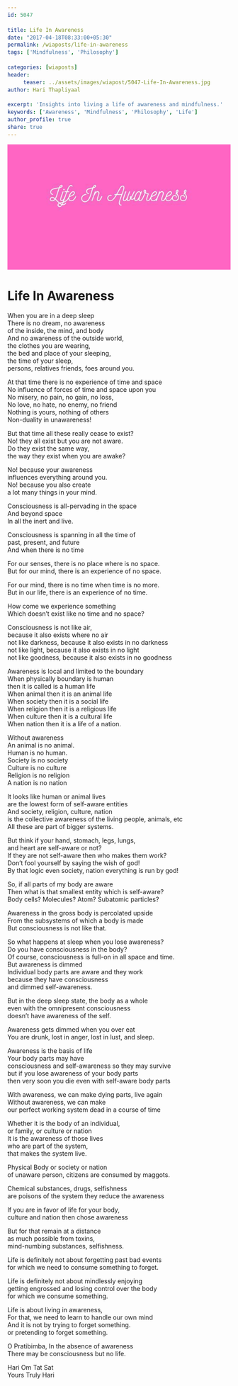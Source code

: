 ```yaml
--- 
id: 5047

title: Life In Awareness
date: "2017-04-18T08:33:00+05:30"
permalink: /wiaposts/life-in-awareness
tags: ['Mindfulness', 'Philosophy']    

categories: [wiaposts] 
header:
     teaser: ../assets/images/wiapost/5047-Life-In-Awareness.jpg
author: Hari Thapliyaal 

excerpt: 'Insights into living a life of awareness and mindfulness.' 
keywords: ['Awareness', 'Mindfulness', 'Philosophy', 'Life']
author_profile: true 
share: true 
---
```


![Life In Awareness](../assets/images/wiapost/5047-Life-In-Awareness.jpg)     
   
# Life In Awareness
    
When you are in a deep sleep     
There is no dream, no awareness     
of the inside, the mind, and body     
And no awareness of the outside world,     
the clothes you are wearing,     
the bed and place of your sleeping,     
the time of your sleep,     
persons, relatives friends, foes around you.    
    
At that time there is no experience of time and space     
No influence of forces of time and space upon you     
No misery, no pain, no gain, no loss,     
No love, no hate, no enemy, no friend     
Nothing is yours, nothing of others     
Non-duality in unawareness!    
    
But that time all these really cease to exist?     
No! they all exist but you are not aware.     
Do they exist the same way,     
the way they exist when you are awake?    
    
No! because your awareness     
influences everything around you.     
No! because you also create     
a lot many things in your mind.    
    
Consciousness is all-pervading in the space     
And beyond space     
In all the inert and live.    
    
Consciousness is spanning in all the time of     
past, present, and future     
And when there is no time    
    
For our senses, there is no place where is no space.     
But for our mind, there is an experience of no space.    
    
For our mind, there is no time when time is no more.     
But in our life, there is an experience of no time.    
    
How come we experience something     
Which doesn’t exist like no time and no space?    
    
Consciousness is not like air,     
because it also exists where no air     
not like darkness, because it also exists in no darkness     
not like light, because it also exists in no light     
not like goodness, because it also exists in no goodness    
    
Awareness is local and limited to the boundary     
When physically boundary is human     
then it is called is a human life     
When animal then it is an animal life     
When society then it is a social life     
When religion then it is a religious life     
When culture then it is a cultural life     
When nation then it is a life of a nation.    
    
Without awareness     
An animal is no animal.     
Human is no human.     
Society is no society     
Culture is no culture     
Religion is no religion     
A nation is no nation    
    
It looks like human or animal lives     
are the lowest form of self-aware entities     
And society, religion, culture, nation     
is the collective awareness of the living people, animals, etc     
All these are part of bigger systems.    
    
But think if your hand, stomach, legs, lungs,     
and heart are self-aware or not?     
If they are not self-aware then who makes them work?     
Don’t fool yourself by saying the wish of god!     
By that logic even society, nation everything is run by god!    
    
So, if all parts of my body are aware     
Then what is that smallest entity which is self-aware?     
Body cells? Molecules? Atom? Subatomic particles?    
    
Awareness in the gross body is percolated upside     
From the subsystems of which a body is made     
But consciousness is not like that.    
    
So what happens at sleep when you lose awareness?     
Do you have consciousness in the body?     
Of course, consciousness is full-on in all space and time.     
But awareness is dimmed     
Individual body parts are aware and they work     
because they have consciousness     
and dimmed self-awareness.    
    
But in the deep sleep state, the body as a whole     
even with the omnipresent consciousness     
doesn’t have awareness of the self.    
    
Awareness gets dimmed when you over eat     
You are drunk, lost in anger, lost in lust, and sleep.    
    
Awareness is the basis of life     
Your body parts may have     
consciousness and self-awareness so they may survive     
but if you lose awareness of your body parts     
then very soon you die even with self-aware body parts    
    
With awareness, we can make dying parts, live again     
Without awareness, we can make     
our perfect working system dead in a course of time    
    
Whether it is the body of an individual,     
or family, or culture or nation     
It is the awareness of those lives     
who are part of the system,     
that makes the system live.    
    
Physical Body or society or nation     
of unaware person, citizens are consumed by maggots.    
    
Chemical substances, drugs, selfishness     
are poisons of the system they reduce the awareness    
    
If you are in favor of life for your body,     
culture and nation then chose awareness    
    
But for that remain at a distance     
as much possible from toxins,     
mind-numbing substances, selfishness.    
    
Life is definitely not about forgetting past bad events     
for which we need to consume something to forget.    
    
Life is definitely not about mindlessly enjoying     
getting engrossed and losing control over the body     
for which we consume something.    
    
Life is about living in awareness,     
For that, we need to learn to handle our own mind     
And it is not by trying to forget something.     
or pretending to forget something.    
    
O Pratibimba, In the absence of awareness     
There may be consciousness but no life.    
    
Hari Om Tat Sat     
Yours Truly Hari    
